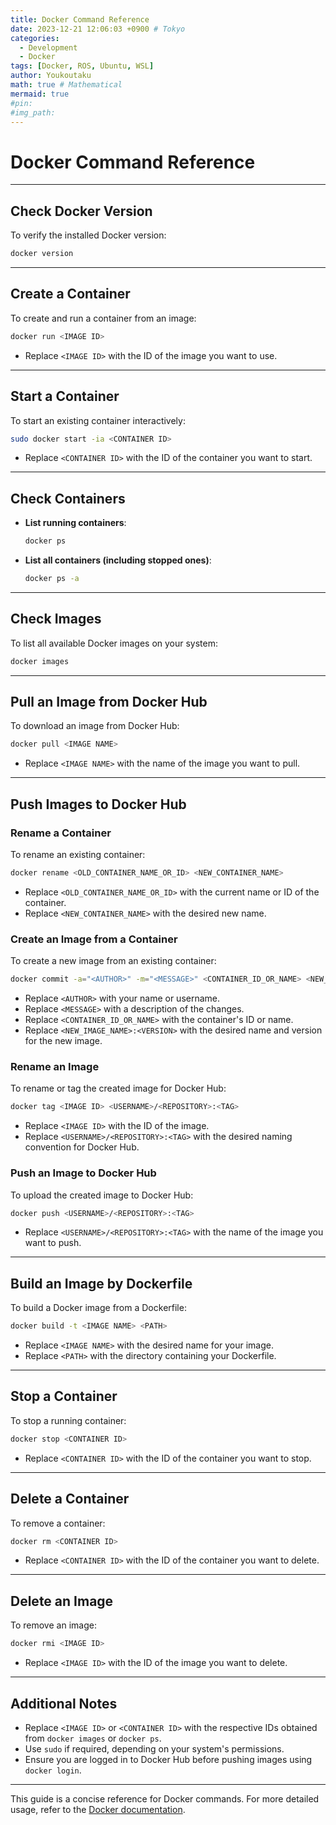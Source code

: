 ```yaml
---
title: Docker Command Reference
date: 2023-12-21 12:06:03 +0900 # Tokyo
categories:
  - Development
  - Docker
tags: [Docker, ROS, Ubuntu, WSL]
author: Youkoutaku
math: true # Mathematical
mermaid: true
#pin: 
#img_path: 
---
```


# Docker Command Reference

---

## Check Docker Version
To verify the installed Docker version:
```bash
docker version
```

---

## Create a Container
To create and run a container from an image:
```bash
docker run <IMAGE ID>
```
- Replace `<IMAGE ID>` with the ID of the image you want to use.

---

## Start a Container
To start an existing container interactively:
```bash
sudo docker start -ia <CONTAINER ID>
```
- Replace `<CONTAINER ID>` with the ID of the container you want to start.

---

## Check Containers
- **List running containers**:
  ```bash
  docker ps
  ```

- **List all containers (including stopped ones)**:
  ```bash
  docker ps -a
  ```

---

## Check Images
To list all available Docker images on your system:
```bash
docker images
```

---

## Pull an Image from Docker Hub
To download an image from Docker Hub:
```bash
docker pull <IMAGE NAME>
```
- Replace `<IMAGE NAME>` with the name of the image you want to pull.

---

## Push Images to Docker Hub

### Rename a Container
To rename an existing container:
```bash
docker rename <OLD_CONTAINER_NAME_OR_ID> <NEW_CONTAINER_NAME>
```
- Replace `<OLD_CONTAINER_NAME_OR_ID>` with the current name or ID of the container.
- Replace `<NEW_CONTAINER_NAME>` with the desired new name.

### Create an Image from a Container
To create a new image from an existing container:
```bash
docker commit -a="<AUTHOR>" -m="<MESSAGE>" <CONTAINER_ID_OR_NAME> <NEW_IMAGE_NAME>:<VERSION>
```
- Replace `<AUTHOR>` with your name or username.
- Replace `<MESSAGE>` with a description of the changes.
- Replace `<CONTAINER_ID_OR_NAME>` with the container's ID or name.
- Replace `<NEW_IMAGE_NAME>:<VERSION>` with the desired name and version for the new image.

### Rename an Image
To rename or tag the created image for Docker Hub:
```bash
docker tag <IMAGE ID> <USERNAME>/<REPOSITORY>:<TAG>
```
- Replace `<IMAGE ID>` with the ID of the image.
- Replace `<USERNAME>/<REPOSITORY>:<TAG>` with the desired naming convention for Docker Hub.

### Push an Image to Docker Hub
To upload the created image to Docker Hub:
```bash
docker push <USERNAME>/<REPOSITORY>:<TAG>
```
- Replace `<USERNAME>/<REPOSITORY>:<TAG>` with the name of the image you want to push.

---

## Build an Image by Dockerfile
To build a Docker image from a Dockerfile:
```bash
docker build -t <IMAGE NAME> <PATH>
```
- Replace `<IMAGE NAME>` with the desired name for your image.
- Replace `<PATH>` with the directory containing your Dockerfile.

---

## Stop a Container
To stop a running container:
```bash
docker stop <CONTAINER ID>
```
- Replace `<CONTAINER ID>` with the ID of the container you want to stop.

---

## Delete a Container
To remove a container:
```bash
docker rm <CONTAINER ID>
```
- Replace `<CONTAINER ID>` with the ID of the container you want to delete.

---

## Delete an Image
To remove an image:
```bash
docker rmi <IMAGE ID>
```
- Replace `<IMAGE ID>` with the ID of the image you want to delete.

---

## Additional Notes
- Replace `<IMAGE ID>` or `<CONTAINER ID>` with the respective IDs obtained from `docker images` or `docker ps`.
- Use `sudo` if required, depending on your system's permissions.
- Ensure you are logged in to Docker Hub before pushing images using `docker login`.

---

This guide is a concise reference for Docker commands. For more detailed usage, refer to the [Docker documentation](https://docs.docker.com/).
